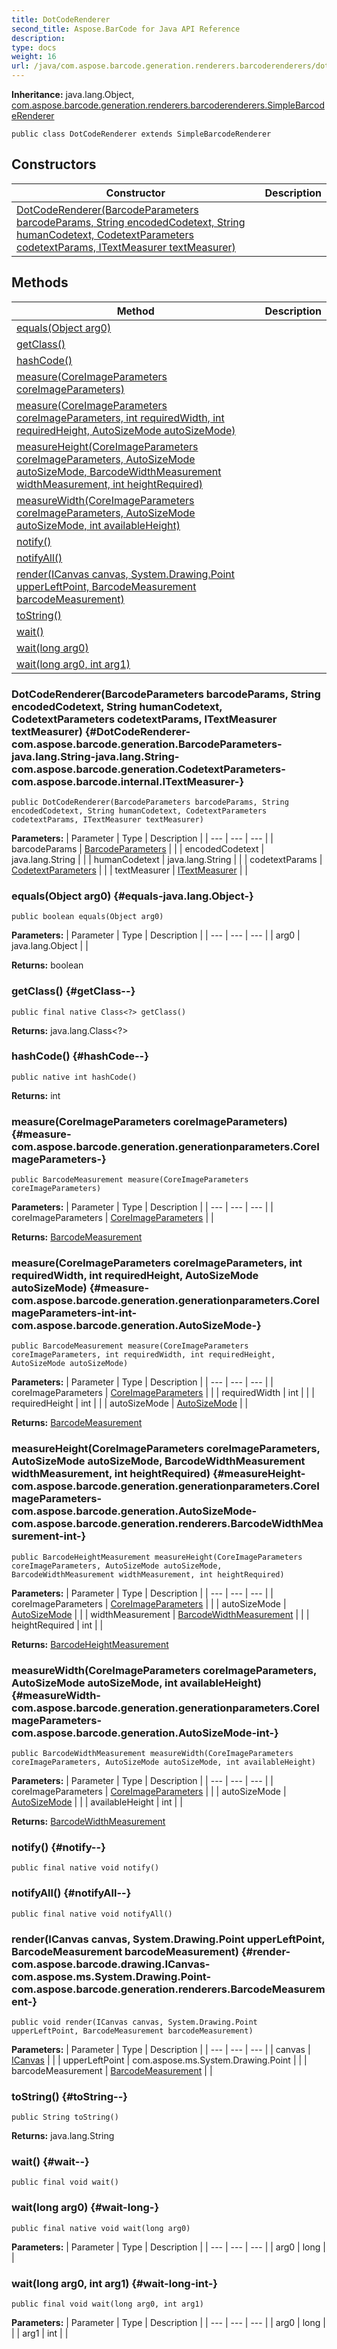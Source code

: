 ```yaml
---
title: DotCodeRenderer
second_title: Aspose.BarCode for Java API Reference
description: 
type: docs
weight: 16
url: /java/com.aspose.barcode.generation.renderers.barcoderenderers/dotcoderenderer/
---
```

**Inheritance:**
java.lang.Object, [com.aspose.barcode.generation.renderers.barcoderenderers.SimpleBarcodeRenderer](../../com.aspose.barcode.generation.renderers.barcoderenderers/simplebarcoderenderer)
```
public class DotCodeRenderer extends SimpleBarcodeRenderer
```
## Constructors

| Constructor | Description |
| --- | --- |
| [DotCodeRenderer(BarcodeParameters barcodeParams, String encodedCodetext, String humanCodetext, CodetextParameters codetextParams, ITextMeasurer textMeasurer)](#DotCodeRenderer-com.aspose.barcode.generation.BarcodeParameters-java.lang.String-java.lang.String-com.aspose.barcode.generation.CodetextParameters-com.aspose.barcode.internal.ITextMeasurer-) |  |
## Methods

| Method | Description |
| --- | --- |
| [equals(Object arg0)](#equals-java.lang.Object-) |  |
| [getClass()](#getClass--) |  |
| [hashCode()](#hashCode--) |  |
| [measure(CoreImageParameters coreImageParameters)](#measure-com.aspose.barcode.generation.generationparameters.CoreImageParameters-) |  |
| [measure(CoreImageParameters coreImageParameters, int requiredWidth, int requiredHeight, AutoSizeMode autoSizeMode)](#measure-com.aspose.barcode.generation.generationparameters.CoreImageParameters-int-int-com.aspose.barcode.generation.AutoSizeMode-) |  |
| [measureHeight(CoreImageParameters coreImageParameters, AutoSizeMode autoSizeMode, BarcodeWidthMeasurement widthMeasurement, int heightRequired)](#measureHeight-com.aspose.barcode.generation.generationparameters.CoreImageParameters-com.aspose.barcode.generation.AutoSizeMode-com.aspose.barcode.generation.renderers.BarcodeWidthMeasurement-int-) |  |
| [measureWidth(CoreImageParameters coreImageParameters, AutoSizeMode autoSizeMode, int availableHeight)](#measureWidth-com.aspose.barcode.generation.generationparameters.CoreImageParameters-com.aspose.barcode.generation.AutoSizeMode-int-) |  |
| [notify()](#notify--) |  |
| [notifyAll()](#notifyAll--) |  |
| [render(ICanvas canvas, System.Drawing.Point upperLeftPoint, BarcodeMeasurement barcodeMeasurement)](#render-com.aspose.barcode.drawing.ICanvas-com.aspose.ms.System.Drawing.Point-com.aspose.barcode.generation.renderers.BarcodeMeasurement-) |  |
| [toString()](#toString--) |  |
| [wait()](#wait--) |  |
| [wait(long arg0)](#wait-long-) |  |
| [wait(long arg0, int arg1)](#wait-long-int-) |  |
### DotCodeRenderer(BarcodeParameters barcodeParams, String encodedCodetext, String humanCodetext, CodetextParameters codetextParams, ITextMeasurer textMeasurer) {#DotCodeRenderer-com.aspose.barcode.generation.BarcodeParameters-java.lang.String-java.lang.String-com.aspose.barcode.generation.CodetextParameters-com.aspose.barcode.internal.ITextMeasurer-}
```
public DotCodeRenderer(BarcodeParameters barcodeParams, String encodedCodetext, String humanCodetext, CodetextParameters codetextParams, ITextMeasurer textMeasurer)
```


**Parameters:**
| Parameter | Type | Description |
| --- | --- | --- |
| barcodeParams | [BarcodeParameters](../../com.aspose.barcode.generation/barcodeparameters) |  |
| encodedCodetext | java.lang.String |  |
| humanCodetext | java.lang.String |  |
| codetextParams | [CodetextParameters](../../com.aspose.barcode.generation/codetextparameters) |  |
| textMeasurer | [ITextMeasurer](../../com.aspose.barcode.internal/itextmeasurer) |  |

### equals(Object arg0) {#equals-java.lang.Object-}
```
public boolean equals(Object arg0)
```




**Parameters:**
| Parameter | Type | Description |
| --- | --- | --- |
| arg0 | java.lang.Object |  |

**Returns:**
boolean
### getClass() {#getClass--}
```
public final native Class<?> getClass()
```




**Returns:**
java.lang.Class<?>
### hashCode() {#hashCode--}
```
public native int hashCode()
```




**Returns:**
int
### measure(CoreImageParameters coreImageParameters) {#measure-com.aspose.barcode.generation.generationparameters.CoreImageParameters-}
```
public BarcodeMeasurement measure(CoreImageParameters coreImageParameters)
```




**Parameters:**
| Parameter | Type | Description |
| --- | --- | --- |
| coreImageParameters | [CoreImageParameters](../../com.aspose.barcode.generation.generationparameters/coreimageparameters) |  |

**Returns:**
[BarcodeMeasurement](../../com.aspose.barcode.generation.renderers/barcodemeasurement)
### measure(CoreImageParameters coreImageParameters, int requiredWidth, int requiredHeight, AutoSizeMode autoSizeMode) {#measure-com.aspose.barcode.generation.generationparameters.CoreImageParameters-int-int-com.aspose.barcode.generation.AutoSizeMode-}
```
public BarcodeMeasurement measure(CoreImageParameters coreImageParameters, int requiredWidth, int requiredHeight, AutoSizeMode autoSizeMode)
```




**Parameters:**
| Parameter | Type | Description |
| --- | --- | --- |
| coreImageParameters | [CoreImageParameters](../../com.aspose.barcode.generation.generationparameters/coreimageparameters) |  |
| requiredWidth | int |  |
| requiredHeight | int |  |
| autoSizeMode | [AutoSizeMode](../../com.aspose.barcode.generation/autosizemode) |  |

**Returns:**
[BarcodeMeasurement](../../com.aspose.barcode.generation.renderers/barcodemeasurement)
### measureHeight(CoreImageParameters coreImageParameters, AutoSizeMode autoSizeMode, BarcodeWidthMeasurement widthMeasurement, int heightRequired) {#measureHeight-com.aspose.barcode.generation.generationparameters.CoreImageParameters-com.aspose.barcode.generation.AutoSizeMode-com.aspose.barcode.generation.renderers.BarcodeWidthMeasurement-int-}
```
public BarcodeHeightMeasurement measureHeight(CoreImageParameters coreImageParameters, AutoSizeMode autoSizeMode, BarcodeWidthMeasurement widthMeasurement, int heightRequired)
```




**Parameters:**
| Parameter | Type | Description |
| --- | --- | --- |
| coreImageParameters | [CoreImageParameters](../../com.aspose.barcode.generation.generationparameters/coreimageparameters) |  |
| autoSizeMode | [AutoSizeMode](../../com.aspose.barcode.generation/autosizemode) |  |
| widthMeasurement | [BarcodeWidthMeasurement](../../com.aspose.barcode.generation.renderers/barcodewidthmeasurement) |  |
| heightRequired | int |  |

**Returns:**
[BarcodeHeightMeasurement](../../com.aspose.barcode.generation.renderers/barcodeheightmeasurement)
### measureWidth(CoreImageParameters coreImageParameters, AutoSizeMode autoSizeMode, int availableHeight) {#measureWidth-com.aspose.barcode.generation.generationparameters.CoreImageParameters-com.aspose.barcode.generation.AutoSizeMode-int-}
```
public BarcodeWidthMeasurement measureWidth(CoreImageParameters coreImageParameters, AutoSizeMode autoSizeMode, int availableHeight)
```




**Parameters:**
| Parameter | Type | Description |
| --- | --- | --- |
| coreImageParameters | [CoreImageParameters](../../com.aspose.barcode.generation.generationparameters/coreimageparameters) |  |
| autoSizeMode | [AutoSizeMode](../../com.aspose.barcode.generation/autosizemode) |  |
| availableHeight | int |  |

**Returns:**
[BarcodeWidthMeasurement](../../com.aspose.barcode.generation.renderers/barcodewidthmeasurement)
### notify() {#notify--}
```
public final native void notify()
```




### notifyAll() {#notifyAll--}
```
public final native void notifyAll()
```




### render(ICanvas canvas, System.Drawing.Point upperLeftPoint, BarcodeMeasurement barcodeMeasurement) {#render-com.aspose.barcode.drawing.ICanvas-com.aspose.ms.System.Drawing.Point-com.aspose.barcode.generation.renderers.BarcodeMeasurement-}
```
public void render(ICanvas canvas, System.Drawing.Point upperLeftPoint, BarcodeMeasurement barcodeMeasurement)
```




**Parameters:**
| Parameter | Type | Description |
| --- | --- | --- |
| canvas | [ICanvas](../../com.aspose.barcode.drawing/icanvas) |  |
| upperLeftPoint | com.aspose.ms.System.Drawing.Point |  |
| barcodeMeasurement | [BarcodeMeasurement](../../com.aspose.barcode.generation.renderers/barcodemeasurement) |  |

### toString() {#toString--}
```
public String toString()
```




**Returns:**
java.lang.String
### wait() {#wait--}
```
public final void wait()
```




### wait(long arg0) {#wait-long-}
```
public final native void wait(long arg0)
```




**Parameters:**
| Parameter | Type | Description |
| --- | --- | --- |
| arg0 | long |  |

### wait(long arg0, int arg1) {#wait-long-int-}
```
public final void wait(long arg0, int arg1)
```




**Parameters:**
| Parameter | Type | Description |
| --- | --- | --- |
| arg0 | long |  |
| arg1 | int |  |


